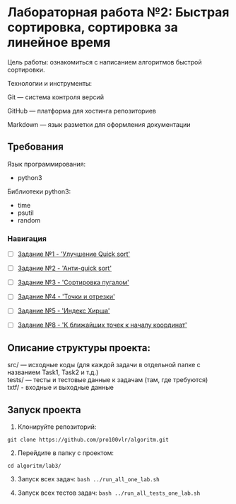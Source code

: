 # Лабораторная работа №2: Быстрая сортировка, сортировка за линейное время 

Цель работы: ознакомиться с написанием алгоритмов быстрой сортировки.   

Технологии и инструменты:

Git — система контроля версий

GitHub — платформа для хостинга репозиториев

Markdown — язык разметки для оформления документации

## Требования      

Язык программирования:  
- python3  

Библиотеки python3:  

- time  
- psutil 
- random 

### Навигация

- [ ] [Задание №1 - 'Улучшение Quick sort'](Task1/src/Task1.py)
- [ ] [Задание №2 - 'Анти-quick sort'](Task2/src/Task2.py)
- [ ] [Задание №3 - 'Сортировка пугалом'](Task3/src/Task3.py)
- [ ] [Задание №4 - 'Точки и отрезки'](Task4/src/Task4.py)
- [ ] [Задание №5 - 'Индекс Хирша'](Task5/src/Task5.py)
- [ ] [Задание №8 - 'K ближайших точек к началу координат'](Task8/src/Task8.py)


## Описание структуры проекта:

src/ — исходные коды (для каждой задачи в отдельной папке с названием Task1, Task2 и т.д.)   
tests/ — тесты и тестовые данные к задачам (там, где требуются)    
txtf/ - входные и выходные данные

## Запуск проекта 

1. Клонируйте репозиторий:
  
`git clone https://github.com/pro100vlr/algoritm.git`  

2. Перейдите в папку с проектом:

`cd algoritm/lab3/`  

3. Запуск всех задач:
`bash ../run_all_one_lab.sh`

4. Запуск всех тестов задач:
`bash ../run_all_tests_one_lab.sh` 
